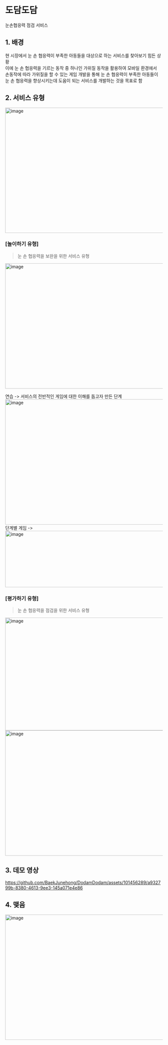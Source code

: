 # 도담도담 
눈손협응력 점검 서비스   

## 1. 배경  
현 시장에서 눈 손 협응력이 부족한 아동들을 대상으로 하는 서비스를 찾아보기 힘든 상황   
이에 눈 손 협응력을 기르는 동작 중 하나인 가위질 동작을 활용하여 모바일 환경에서  
손동작에 따라 가위질을 할 수 있는 게임 개발을 통해 눈 손 협응력이 부족한 아동들이  
눈 손 협응력을 향상시키는데 도움이 되는 서비스를 개발하는 것을 목표로 함  

## 2. 서비스 유형  
<img src="https://github.com/BaekJunehong/DodamDodam/assets/101456289/195ceb8d-78b9-4792-9f9e-635980801e0f" alt="image" width="800" height="400">

### [놀이하기 유형]
> 눈 손 협응력을 보완을 위한 서비스 유형



<img src="https://github.com/BaekJunehong/DodamDodam/assets/101456289/7a8a7aa9-b5ab-4c9b-b9b9-5b23b4f3f3df" alt="image" width="800" height="400">  


연습 -> 서비스의 전반적인 게임에 대한 이해를 돕고자 만든 단계  
<img src="https://github.com/BaekJunehong/DodamDodam/assets/101456289/aa6029c8-6b4d-4f61-9485-8881a03aea18" alt="image" width="800" height="400">
단계별 게임 -> 
<img src="https://github.com/BaekJunehong/DodamDodam/assets/101456289/a05fbd61-622a-47c4-84d7-db3d41e44ddc" alt="image" width="800" height="180">  

### [평가하기 유형]
> 눈 손 협응력을 점검을 위한 서비스 유형

<img src="https://github.com/BaekJunehong/DodamDodam/assets/101456289/094f8810-610f-40aa-bd43-538bba9f3b25" alt="image" width="800" height="360">
 
<img src="https://github.com/BaekJunehong/DodamDodam/assets/101456289/814bf019-1563-464d-973c-efe8a0ffc5fd" alt="image" width="800" height="400">

## 3. 데모 영상  

https://github.com/BaekJunehong/DodamDodam/assets/101456289/a932799b-8380-4613-9ee3-145a071e4e86

## 4. 맺음  

<img src="https://github.com/BaekJunehong/DodamDodam/assets/101456289/2936d93c-1243-44c2-a67e-4444a64a8281" alt="image" width="800" height="400">  




